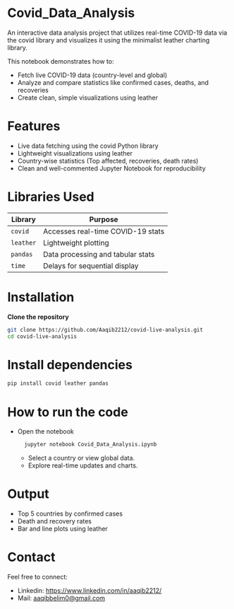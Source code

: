 # Covid_Data_Analysis
An interactive data analysis project that utilizes real-time COVID-19 data via the covid library and visualizes it using the minimalist leather charting library.

This notebook demonstrates how to:
- Fetch live COVID-19 data (country-level and global)
- Analyze and compare statistics like confirmed cases, deaths, and recoveries
- Create clean, simple visualizations using leather
# Features
- Live data fetching using the covid Python library
- Lightweight visualizations using leather
- Country-wise statistics (Top affected, recoveries, death rates)
- Clean and well-commented Jupyter Notebook for reproducibility
# Libraries Used
| Library   | Purpose                           |
| --------- | --------------------------------- |
| `covid`   | Accesses real-time COVID-19 stats |
| `leather` | Lightweight plotting              |
| `pandas`  | Data processing and tabular stats |
| `time`    | Delays for sequential display     |
# Installation
**Clone the repository**
 ```bash
git clone https://github.com/Aaqib2212/covid-live-analysis.git
cd covid-live-analysis
```
# Install dependencies
```bash
pip install covid leather pandas
```
# How to run the code
- Open the notebook
    ```bash
      jupyter notebook Covid_Data_Analysis.ipynb
    ```
    - Select a country or view global data.
    - Explore real-time updates and charts.
# Output
- Top 5 countries by confirmed cases
- Death and recovery rates
- Bar and line plots using leather
# Contact
Feel free to connect:
- Linkedin: https://www.linkedin.com/in/aaqib2212/
- Mail: aaqibbelim0@gmail.com



